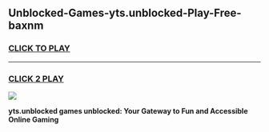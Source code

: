 
## Unblocked-Games-yts.unblocked-Play-Free-baxnm
<h3>
<a href="https://premium76.site?title=yts.unblocked&ref=20M">CLICK TO PLAY</a></h3>
<hr>

<h3>
<a href="https://premium76.site?title=yts.unblocked&ref=20M">CLICK 2 PLAY</a>
  
</h3>

<a href="https://premium76.site?title=yts.unblocked&ref=19M"><img src="https://clearcache.store/games.png"></a>


**yts.unblocked games unblocked: Your Gateway to Fun and Accessible Online Gaming**
